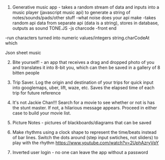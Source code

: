 1) Generative music app - takes a random stream of data and inputs into a music player (javascript music api) to generate a string of notes/sounds/pads/other stuff
 -what noise does your api make 
 -takes random api data from separate api (data is a string), stores in database, outputs as sound
 TONE.JS
 -js charcode
 -front end 

 -run characters turned into numeric values/integers string.charCodeAt which


Json sheet music 











2) Bite yourself! - an app that receives a drag and dropped photo of you and translates it into 8-bit you, which can then be saved in a gallery of 8 bitten people

3) Trip Saver. Log the origin and destination of your trips for quick input into googlemaps, uber, lift, waze, etc. Saves the elapsed time of each trip for future reference

4) It's not Jackie Chan!!! Search for a movie to see whether or not is has the stunt master. If not, a hilarious message appears. Proceed in either case to build your movie list.

5) Picture Notes - pictures of blackboards/diagrams that can be saved

6) Make rhythms using a clock shape to represent the time/beats instead of bar lines. Switch the dots around (step input swtiches, not sliders) to play with the rhythm
 https://www.youtube.com/watch?v=2UphAzryVpY


8) Inverted user login - no one can leave the app without a password


